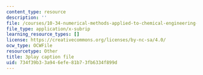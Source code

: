 ```yaml
---
content_type: resource
description: ''
file: /courses/10-34-numerical-methods-applied-to-chemical-engineering-fall-2015/734f39b33a946efe81b73fb6334f899d_4RSQTqPjOLw.srt
file_type: application/x-subrip
learning_resource_types: []
license: https://creativecommons.org/licenses/by-nc-sa/4.0/
ocw_type: OCWFile
resourcetype: Other
title: 3play caption file
uid: 734f39b3-3a94-6efe-81b7-3fb6334f899d
---
```

